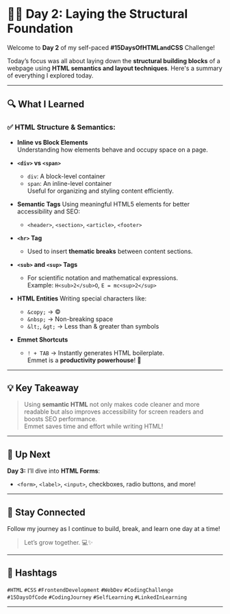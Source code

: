 # 🧑‍💻 Day 2: Laying the Structural Foundation

Welcome to **Day 2** of my self-paced **#15DaysOfHTMLandCSS** Challenge!

Today’s focus was all about laying down the **structural building blocks** of a webpage using **HTML semantics and layout techniques**. Here's a summary of everything I explored today.

---

## 🔍 What I Learned

### ✅ HTML Structure & Semantics:
- **Inline vs Block Elements**  
  Understanding how elements behave and occupy space on a page.

- **`<div>` vs `<span>`**  
  - `div`: A block-level container
  - `span`: An inline-level container  
  Useful for organizing and styling content efficiently.

- **Semantic Tags**
  Using meaningful HTML5 elements for better accessibility and SEO:  
  - `<header>`, `<section>`, `<article>`, `<footer>`

- **`<hr>` Tag**
  - Used to insert **thematic breaks** between content sections.

- **`<sub>` and `<sup>` Tags**
  - For scientific notation and mathematical expressions.  
    Example: `H<sub>2</sub>O`, `E = mc<sup>2</sup>`

- **HTML Entities**
  Writing special characters like:
  - `&copy;` → ©
  - `&nbsp;` → Non-breaking space
  - `&lt;`, `&gt;` → Less than & greater than symbols

- **Emmet Shortcuts**  
  - `! + TAB` → Instantly generates HTML boilerplate.  
  Emmet is a **productivity powerhouse**! 🚀

---

## 💡 Key Takeaway

> Using **semantic HTML** not only makes code cleaner and more readable but also improves accessibility for screen readers and boosts SEO performance.  
> Emmet saves time and effort while writing HTML!

---

## 🧠 Up Next

**Day 3:** I’ll dive into **HTML Forms**:  
- `<form>`, `<label>`, `<input>`, checkboxes, radio buttons, and more!

---

## 🔗 Stay Connected

Follow my journey as I continue to build, break, and learn one day at a time!

> Let’s grow together. 💻✨

---

## 📌 Hashtags

`#HTML` `#CSS` `#FrontendDevelopment` `#WebDev` `#CodingChallenge`  
`#15DaysOfCode` `#CodingJourney` `#SelfLearning` `#LinkedInLearning`

---

